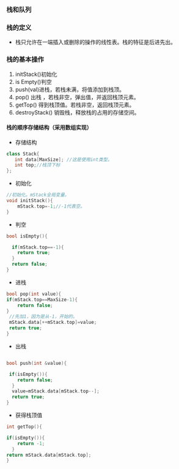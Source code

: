 <!--
 * @Author: zhangkangbin
 * @Date: 2022-10-06 23:10:29
 * @LastEditors: zhangkangbin
 * @LastEditTime: 2022-10-07 23:58:41
 * @FilePath: \C_Study\chapter3_stack_queue\stack_queue.md
 * @Description: 
-->


### 栈和队列

### 栈的定义

- 栈只允许在一端插入或删除的操作的线性表。栈的特征是后进先出。


### 栈的基本操作

1. initStack()初始化
2. is Empty()判空
3. push(val)进栈，若栈未满，将值添加到栈顶。
4. pop() 出栈 ，若栈非空，弹出值，并返回栈顶元素。
5. getTop() 得到栈顶值。若栈非空，返回栈顶元素。
6. destroyStack() 销毁栈，释放栈的占用的存储空间。

#### 栈的顺序存储结构（采用数组实现）

- 存储结构
```C++
class Stack{
   int data[MaxSize]; //这是使用int类型。
   int top;//栈顶下标
};

```
- 初始化
```C++
//初始化。mStack全局变量。
void initStack(){
    mStack.top=-1;//-1代表空。
}

```

- 判空
```C++
bool isEmpty(){

  if(mStack.top==-1){
    return true;
  }
  return false;
}

```

- 进栈

```C++
bool pop(int value){
if(mStack.top==MaxSize-1){
    return false;
}
 //先加1，因为是从-1，开始的。
 mStack.data[++mStack.top]=value;
 return true;
}

```
- 出栈

```C++

bool push(int &value){

 if(isEmpty()){
    return false;
  }
  value=mStack.data[mStack.top--];
  return true;
}

```

- 获得栈顶值

```C++
int getTop(){

if(isEmpty()){
    return -1;
  }
return mStack.data[mStack.top];
}
```